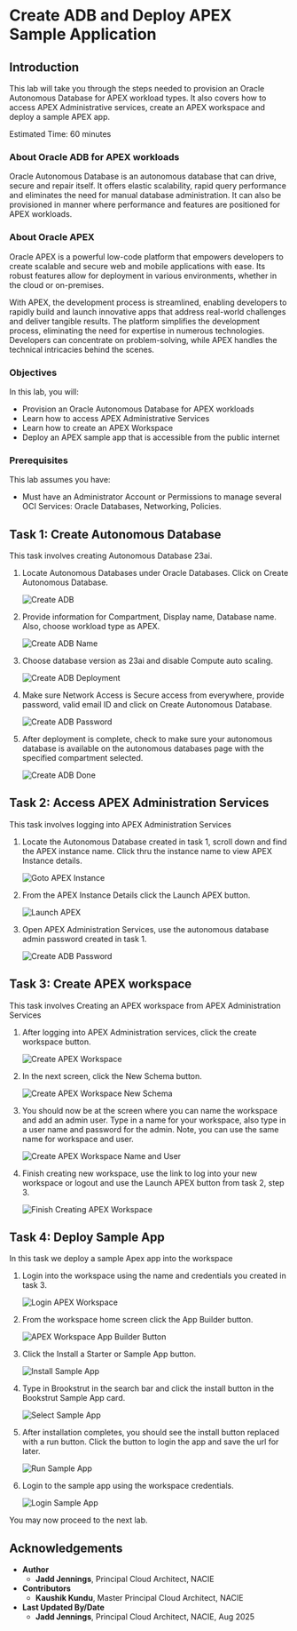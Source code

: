 # Create ADB and Deploy APEX Sample Application 

## Introduction

This lab will take you through the steps needed to provision an Oracle Autonomous Database for APEX workload types. It also covers how to access APEX Administrative services, create an APEX workspace and deploy a sample APEX app.

Estimated Time: 60 minutes

### About Oracle ADB for APEX workloads

Oracle Autonomous Database is an autonomous database that can drive, secure and repair itself. It offers elastic scalability, rapid query performance and eliminates the need for manual database administration. It can also be provisioned in manner where performance and features are positioned for APEX workloads.

### About Oracle APEX 

Oracle APEX is a powerful low-code platform that empowers developers to create scalable and secure web and mobile applications with ease. Its robust features allow for deployment in various environments, whether in the cloud or on-premises.

With APEX, the development process is streamlined, enabling developers to rapidly build and launch innovative apps that address real-world challenges and deliver tangible results. The platform simplifies the development process, eliminating the need for expertise in numerous technologies. Developers can concentrate on problem-solving, while APEX handles the technical intricacies behind the scenes. 


### Objectives

In this lab, you will:

* Provision an Oracle Autonomous Database for APEX workloads
* Learn how to access APEX Administrative Services
* Learn how to create an APEX Workspace 
* Deploy an APEX sample app that is accessible from the public internet 

### Prerequisites

This lab assumes you have:

* Must have an Administrator Account or Permissions to manage several OCI Services: Oracle Databases, Networking, Policies.


## Task 1: Create Autonomous Database

This task involves creating Autonomous Database 23ai.

1. Locate Autonomous Databases under Oracle Databases. Click on Create Autonomous Database.

    ![Create ADB](images/create_adb.png)

2. Provide information for Compartment, Display name, Database name. Also, choose workload type as APEX.
    
    ![Create ADB Name](images/create_adb_name_workload.png)
    
3. Choose database version as 23ai and disable Compute auto scaling.

    ![Create ADB Deployment](images/create_adb_deployment_type.png)

4. Make sure Network Access is Secure access from everywhere, provide password, valid email ID and click on Create Autonomous Database.

    ![Create ADB Password](images/create_adb_password_network.png)

5. After deployment is complete, check to make sure your autonomous database is available on the autonomous databases page with the specified compartment selected.

    ![Create ADB Done](images/create_adb_complete.png)

 
## Task 2: Access APEX Administration Services

This task involves logging into APEX Administration Services

1. Locate the Autonomous Database created in task 1, scroll down and find the APEX instance name. Click thru the instance name to view APEX Instance details.
    
    ![Goto APEX Instance](images/apex_instance_name.png)
    
2. From the APEX Instance Details click the Launch APEX button.

    ![Launch APEX](images/launch_apex.png)

3. Open APEX Administration Services, use the autonomous database admin password created in task 1.

    ![Create ADB Password](images/apex_admin_services.png)


## Task 3: Create APEX workspace 


This task involves Creating an APEX workspace from APEX Administration Services

1. After logging into APEX Administration services, click the create workspace button.

    ![Create APEX Workspace](images/apex_create_workspace.png)

2. In the next screen, click the New Schema button.

    ![Create APEX Workspace New Schema](images/apex_create_workspace_schema.png)

3. You should now be at the screen where you can name the workspace and add an admin user. Type in a name for your workspace, also type in a user name and password for the admin. Note, you can use the same name for workspace and user.

    ![Create APEX Workspace Name and User](images/apex_create_workspace_name_user.png)

4. Finish creating new workspace, use the link to log into your new workspace or logout and use the Launch APEX button from task 2, step 3.

    ![Finish Creating APEX Workspace](images/apex_create_workspace_done.png)

## Task 4: Deploy Sample App

In this task we deploy a sample Apex app into the workspace

1. Login into the workspace using the name and credentials you created in task 3.

    ![Login APEX Workspace](images/apex_login_workspace.png)

2. From the workspace home screen click the App Builder button.

    ![APEX Workspace App Builder Button](images/apex_workspace_home.png)

3. Click the Install a Starter or Sample App button.

    ![Install Sample App](images/apex_workspace_install_sample.png)

4.  Type in Brookstrut in the search bar and click the install button in the Bookstrut Sample App card.

    ![Select Sample App](images/apex_workspace_select_sample_brookstrut.png)

5.  After installation completes, you should see the install button replaced with a run button. Click the button to login the app and save the url for later.

    ![Run Sample App](images/apex_workspace_run_sample_brookstrut.png)

6. Login to the sample app using the workspace credentials. 

    ![Login Sample App](images/apex_workspace_sample_login.png)

You may now proceed to the next lab.

## Acknowledgements

* **Author**
    * **Jadd Jennings**, Principal Cloud Architect, NACIE
* **Contributors**
    * **Kaushik Kundu**, Master Principal Cloud Architect, NACIE
* **Last Updated By/Date**
    * **Jadd Jennings**, Principal Cloud Architect, NACIE, Aug 2025
